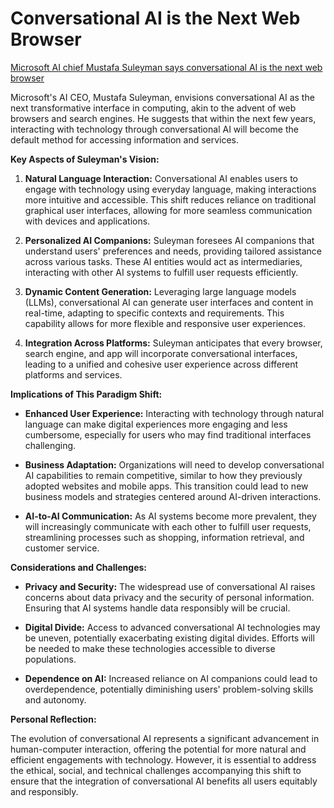 # Conversational AI is the Next Web Browser

[Microsoft AI chief Mustafa Suleyman says conversational AI is the next web browser](https://www.theverge.com/24314821/microsoft-ai-ceo-mustafa-suleyman-google-deepmind-openai-inflection-agi-decoder-podcast)

Microsoft's AI CEO, Mustafa Suleyman, envisions conversational AI as the next transformative interface in computing, akin to the advent of web browsers and search engines. He suggests that within the next few years, interacting with technology through conversational AI will become the default method for accessing information and services. 

**Key Aspects of Suleyman's Vision:**

1. **Natural Language Interaction:** Conversational AI enables users to engage with technology using everyday language, making interactions more intuitive and accessible. This shift reduces reliance on traditional graphical user interfaces, allowing for more seamless communication with devices and applications.

2. **Personalized AI Companions:** Suleyman foresees AI companions that understand users' preferences and needs, providing tailored assistance across various tasks. These AI entities would act as intermediaries, interacting with other AI systems to fulfill user requests efficiently.

3. **Dynamic Content Generation:** Leveraging large language models (LLMs), conversational AI can generate user interfaces and content in real-time, adapting to specific contexts and requirements. This capability allows for more flexible and responsive user experiences.

4. **Integration Across Platforms:** Suleyman anticipates that every browser, search engine, and app will incorporate conversational interfaces, leading to a unified and cohesive user experience across different platforms and services.

**Implications of This Paradigm Shift:**

- **Enhanced User Experience:** Interacting with technology through natural language can make digital experiences more engaging and less cumbersome, especially for users who may find traditional interfaces challenging.

- **Business Adaptation:** Organizations will need to develop conversational AI capabilities to remain competitive, similar to how they previously adopted websites and mobile apps. This transition could lead to new business models and strategies centered around AI-driven interactions.

- **AI-to-AI Communication:** As AI systems become more prevalent, they will increasingly communicate with each other to fulfill user requests, streamlining processes such as shopping, information retrieval, and customer service.

**Considerations and Challenges:**

- **Privacy and Security:** The widespread use of conversational AI raises concerns about data privacy and the security of personal information. Ensuring that AI systems handle data responsibly will be crucial.

- **Digital Divide:** Access to advanced conversational AI technologies may be uneven, potentially exacerbating existing digital divides. Efforts will be needed to make these technologies accessible to diverse populations.

- **Dependence on AI:** Increased reliance on AI companions could lead to overdependence, potentially diminishing users' problem-solving skills and autonomy.

**Personal Reflection:**

The evolution of conversational AI represents a significant advancement in human-computer interaction, offering the potential for more natural and efficient engagements with technology. However, it is essential to address the ethical, social, and technical challenges accompanying this shift to ensure that the integration of conversational AI benefits all users equitably and responsibly.

 
